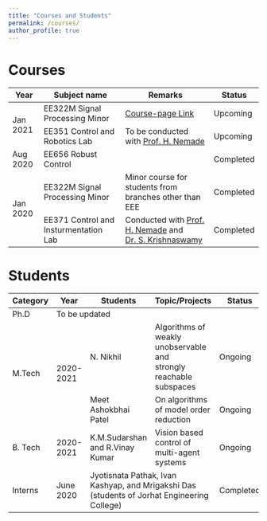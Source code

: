 ```yaml
---
title: "Courses and Students"
permalink: /courses/
author_profile: true
---
```


Courses
=============================

<table>
<thead>
  <tr>
    <th>Year</th>
    <th>Subject name</th>
    <th>Remarks</th>
    <th>Status</th>
  </tr>
</thead>
<tbody>
   <tr>
    <td rowspan="2">Jan 2021</td>
    <td>EE322M Signal Processing Minor</td>
    <td><a href="http://chayanbhawal.github.io/EE322M" target="_blank" rel="noopener noreferrer">Course-page Link</a></td>
    <td>Upcoming</td>
  </tr>
 <tr>
    <td>EE351 Control and Robotics Lab</td>
    <td>To be conducted with <a href="https://www.iitg.ac.in/eee/nemade.html#nemadeStart" target="_blank" rel="noopener noreferrer">Prof. H. Nemade</a></td>
    <td>Upcoming</td>
  </tr>
  <tr>
    <td>Aug 2020</td>
    <td>EE656 Robust Control</td>
    <td></td>
    <td>Completed</td>
  </tr>
  <tr>
    <td rowspan="2">Jan 2020</td>
    <td>EE322M Signal Processing Minor</td>
    <td>Minor course for students from branches other than EEE</td>
    <td>Completed</td>
  </tr>
  <tr>
    <td>EE371 Control and Insturmentation Lab</td>
    <td>Conducted with <a href="https://www.iitg.ac.in/eee/nemade.html#nemadeStart" target="_blank" rel="noopener noreferrer">Prof. H. Nemade</a> and <br><a href="https://www.iitg.ac.in/eee/srinivasan.html#srinivasanStart" target="_blank" rel="noopener noreferrer">Dr. S. Krishnaswamy</a></td>
    <td>Completed</td>
  </tr>
</tbody>
</table>

Students
=============================

<table>
<thead>
  <tr>
    <th>Category</th>
    <th>Year</th>
    <th>Students</th>
    <th>Topic/Projects</th>
    <th>Status</th>
  </tr>
</thead>
<tbody>
  <tr>
    <td>Ph.D</td>
    <td colspan="4">To be updated</td>
  </tr>
  <tr>
    <td rowspan="2">M.Tech</td>
    <td rowspan="2">2020-2021</td>
    <td>N. Nikhil</td>
    <td>Algorithms of weakly unobservable and <br>strongly reachable subspaces</td>
    <td>Ongoing</td>
  </tr>
  <tr>
    <td>Meet Ashokbhai Patel</td>
    <td>On algorithms of model order reduction</td>
    <td>Ongoing</td>
  </tr>
  <tr>
    <td>B. Tech</td>
    <td>2020-2021</td>
    <td>K.M.Sudarshan and R.Vinay Kumar</td>
    <td>Vision based control of multi-agent systems</td>
    <td>Ongoing</td>
  </tr>
  <tr>
    <td>Interns</td>
    <td>June 2020</td>
    <td colspan="2">Jyotisnata Pathak, Ivan Kashyap, and Mrigakshi Das<br>(students of Jorhat Engineering College)</td>
    <td>Completed</td>
  </tr>
</tbody>
</table>
